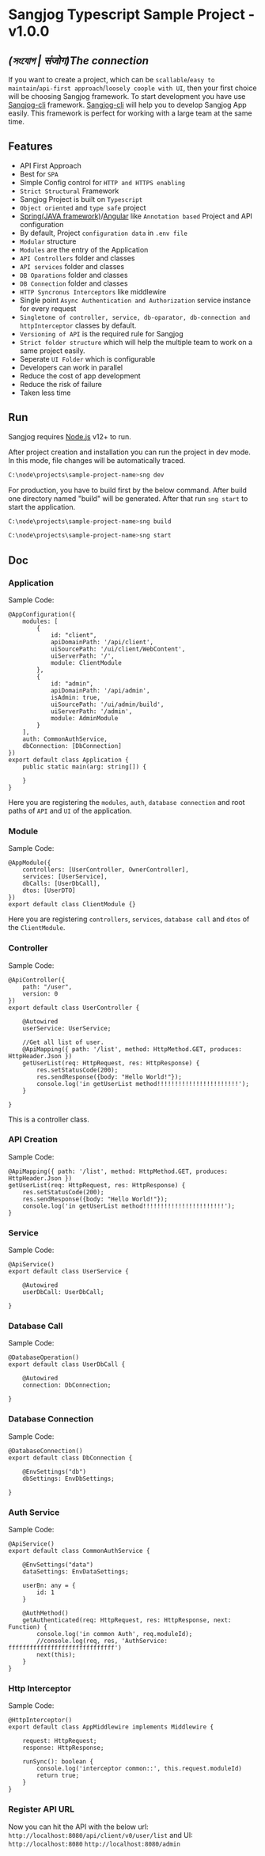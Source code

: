 # Sangjog Typescript Sample Project - v1.0.0
## _(সংযোগ | संजोग)The connection_
If you want to create a project, which can be `scallable`/`easy to maintain`/`api-first approach`/`loosely coople with UI`, then your first choice will be choosing Sangjog framework.
To start development you have use [Sangjog-cli](https://www.npmjs.com/package/sangjog-cli) framework. [Sangjog-cli](https://www.npmjs.com/package/sangjog-cli) will help you to develop Sangjog App easily. This framework is perfect for working with a large team at the same time.

## Features
- API First Approach
- Best for `SPA`
- Simple Config control for `HTTP and HTTPS enabling`
- `Strict Structural` Framework
- Sangjog Project is built on `Typescript`
- `Object oriented` and `type safe` project
- [Spring(JAVA framework)](https://docs.spring.io/spring-framework/docs/3.2.x/spring-framework-reference/html/mvc.html)/[Angular](https://angular.io/start) like `Annotation based` Project and API configuration
- By default, Project `configuration data` in `.env file`
- `Modular` structure
- `Modules` are the entry of the Application
- `API Controllers` folder and classes
- `API services`  folder and classes
- `DB Oparations`  folder and classes
- `DB Connection`  folder and classes
- `HTTP Syncronus Interceptors` like middlewire
- Single point `Async Authentication and Authorization` service instance for every request
- `Singletone of controller, service, db-oparator, db-connection and httpInterceptor` classes by default.
- `Versioning of API` is the required rule for Sangjog
- `Strict folder structure` which will help the multiple team to work on a same project easily.
- Seperate `UI Folder` which is configurable
- Developers can work in parallel
- Reduce the cost of app development
- Reduce the risk of failure
- Taken less time


## Run
Sangjog requires [Node.js](https://nodejs.org/) v12+ to run.

After project creation and installation you can run the project in dev mode. In this mode, file changes will be automatically traced.
```sh
C:\node\projects\sample-project-name>sng dev
```
For production, you have to build first by the below command. After build one directory named "build" will be generated. 
After that run `sng start` to start the application.
```sh
C:\node\projects\sample-project-name>sng build
```
```sh
C:\node\projects\sample-project-name>sng start
```

## Doc
### Application
Sample Code:
```
@AppConfiguration({
    modules: [
        {
            id: "client",
            apiDomainPath: '/api/client',
            uiSourcePath: '/ui/client/WebContent',
            uiServerPath: '/',
            module: ClientModule
        },
        {
            id: "admin",
            apiDomainPath: '/api/admin',
            isAdmin: true,
            uiSourcePath: '/ui/admin/build',
            uiServerPath: '/admin',
            module: AdminModule
        }
    ],
    auth: CommonAuthService,
    dbConnection: [DbConnection]
})
export default class Application {
    public static main(arg: string[]) {

    }
}
```
Here you are registering the `modules`, `auth`, `database connection` and root paths of `API` and `UI` of the application.
### Module
Sample Code:
```
@AppModule({
    controllers: [UserController, OwnerController],
    services: [UserService],
    dbCalls: [UserDbCall],
    dtos: [UserDTO]
})
export default class ClientModule {}
```
Here you are registering `controllers`, `services`, `database call` and `dtos` of the `ClientModule`. 
### Controller
Sample Code:
```
@ApiController({
    path: "/user",
    version: 0
})
export default class UserController {

    @Autowired 
    userService: UserService;

    //Get all list of user.
    @ApiMapping({ path: '/list', method: HttpMethod.GET, produces: HttpHeader.Json })
    getUserList(req: HttpRequest, res: HttpResponse) {
        res.setStatusCode(200);
        res.sendResponse({body: "Hello World!"});
        console.log('in getUserList method!!!!!!!!!!!!!!!!!!!!!!!');
    }

}
```
This is a controller class.
### API Creation
Sample Code:
```
@ApiMapping({ path: '/list', method: HttpMethod.GET, produces: HttpHeader.Json })
getUserList(req: HttpRequest, res: HttpResponse) {
    res.setStatusCode(200);
    res.sendResponse({body: "Hello World!"});
    console.log('in getUserList method!!!!!!!!!!!!!!!!!!!!!!!');
}
```
### Service
Sample Code:
```
@ApiService()
export default class UserService {

    @Autowired
    userDbCall: UserDbCall;
 
}
```
### Database Call
Sample Code:
```
@DatabaseOperation()
export default class UserDbCall {

    @Autowired
    connection: DbConnection;
    
}
```
### Database Connection
Sample Code:
```
@DatabaseConnection()
export default class DbConnection {

    @EnvSettings("db")
    dbSettings: EnvDbSettings;

}
```
### Auth Service
Sample Code:
```
@ApiService()
export default class CommonAuthService {

    @EnvSettings("data")
    dataSettings: EnvDataSettings;

    userBn: any = {
        id: 1
    }

    @AuthMethod()
    getAuthenticated(req: HttpRequest, res: HttpResponse, next: Function) {
        console.log('in common Auth', req.moduleId);
        //console.log(req, res, 'AuthService: ffffffffffffffffffffffffffffff')
        next(this);
    }
}
```
### Http Interceptor
Sample Code:
```
@HttpInterceptor()
export default class AppMiddlewire implements Middlewire {
    
    request: HttpRequest;
    response: HttpResponse;

    runSync(): boolean {
        console.log('interceptor common::', this.request.moduleId)
        return true;
    }
}
```
### Register API URL
Now you can hit the API with the below url:
`http://localhost:8080/api/client/v0/user/list`
and UI:
`http://localhost:8080`
`http://localhost:8080/admin`


